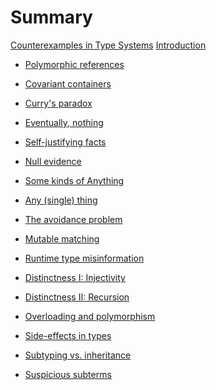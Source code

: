 # Summary

[Counterexamples in Type Systems](title.md)
[Introduction](intro.md)

<!-- These need sorting -->

  - [Polymorphic references](polymorphic-references.md)
  - [Covariant containers](general-covariance.md)
  - [Curry's paradox](currys-paradox.md)

  - [Eventually, nothing](eventually-nothing.md)
  - [Self-justifying facts](self-justification.md)
  - [Null evidence](null-evidence.md)

  - [Some kinds of Anything](anythings.md)
  - [Any (single) thing](anything-once.md)

  - [The avoidance problem](avoidance.md)

  - [Mutable matching](mutable-matching.md)

  - [Runtime type misinformation](runtime-misinformation.md)

  - [Distinctness I: Injectivity](distinctness-injectivity.md)
  - [Distinctness II: Recursion](distinctness-recursion.md)

  - [Overloading and polymorphism](overloading-polymorphism.md)

  - [Side-effects in types](side-effect-types.md)

  - [Subtyping vs. inheritance](subtyping-vs-inheritance.md)

  - [Suspicious subterms](suspicious-subterms.md)

<!--

Monotonicity property:
when a type is revealed, nothing breaks
OCaml doesn't have it because of the float-record optimisation


"Injective type families for Haskell", Eisenberg.
(ctrl-F "unsound")


equirecursive uniqueness:
  uniqueness / nonuniqueness is roughly equi / iso
  if assuming uniqueness, don't check contractivity



An Injection from Set->Set to Set seems to be bad in two different ways.
There are proofs that it's anticlassical, and proofs that it's inconsistent.
The inconsistency proofs might rely on impredicativity?
I don't see why the anticlassical proofs aren't already proofs of false.
Well, because I don't have double-negation-shift for Set!

more injective nonsense:
https://github.com/leanprover/lean/issues/654
https://gist.github.com/leodemoura/0c88341bb585bf9a72e6
https://github.com/idris-lang/Idris-dev/issues/3687
https://lists.chalmers.se/pipermail/agda/2010/001530.html
http://comments.gmane.org/gmane.science.mathematics.logic.coq.club/4348
https://lists.chalmers.se/pipermail/agda/2010/001565.html
https://lists.chalmers.se/pipermail/agda/2010/001526.html

Recursive types:
  - non-strictly-positive types + impredicativity (COLOG'88 Coquand)

Impredicativity:
  - Type:Type (Girard's paradox. Leo's OCaml impl.)
  - http://okmij.org/ftp/Haskell/impredicativity-bites.html

Subtyping:
  - impredicativity: undecidable Fsub (java example?)
    [2] Bounded quantification is undecidable, Pierce
    http://www.cis.upenn.edu/~bcpierce/papers/fsubpopl.ps
    (example by Ghelli on page 4)

Quotient types:
  - http://strictlypositive.org/Ripley.pdf, 2
  - https://lists.chalmers.se/pipermail/agda/2012/004052.html
  

GeneralizedNewtypeDeriving and roles
https://ghc.haskell.org/trac/ghc/ticket/1496
https://ghc.haskell.org/trac/ghc/ticket/2721


Conor's ripley (embiggening definitional equality)
http://strictlypositive.org/Ripley.pdf
1. Codata
3. (0 -> A)

Large eliminations are bad:
p70 of TAPL2  (coquand 1986)

p88 of TAPL2 (effects)


Berardi's paradox and others in the coq stdlib

https://coq.inria.fr/cocorico/CoqTerminationDiscussion

"specialization" in rust:
https://aturon.github.io/blog/2017/07/08/lifetime-dispatch/

rust JoinGuard
https://github.com/rust-lang/rust/issues/24292

more rust:
https://github.com/rust-lang/rust/issues/26656
https://github.com/rust-lang/rust/issues/25860 

http://permalink.gmane.org/gmane.comp.lang.haskell.cafe/77116
http://lambda-the-ultimate.org/node/4031


GADTs and subtyping
https://issues.scala-lang.org/browse/SI-8563
An invariant case of a covariant definition allows constructing
a covariant array, hilarity ensues.
https://issues.scala-lang.org/browse/SI-6944
https://issues.scala-lang.org/browse/SI-7952
https://issues.scala-lang.org/browse/SI-8241

generics in C#/Java/Scala:
https://www.microsoft.com/en-us/research/publication/on-decidability-of-nominal-subtyping-with-variance/
https://arxiv.org/abs/1605.05274


There seem to have been a bunch of bugs with Scala not doing variance checks.
These don't seem terribly interesting, tbh.
https://issues.scala-lang.org/browse/SI-9549 (?)


class-private vs. object-private, extended version:
https://issues.scala-lang.org/browse/SI-7093


singleton elimination?
https://github.com/leanprover/lean/issues/654


Recursive type definitions can cause unsatisfiable constraint cycles.
I don't know whether this is specific to subtyping.
https://issues.scala-lang.org/browse/SI-9715


Something complicated here.
I think it's interaction between first-class/path-dependent types,
existentials, overloading, and subtyping.
https://issues.scala-lang.org/browse/SI-7278
https://issues.scala-lang.org/browse/SI-1557
https://groups.google.com/forum/#!topic/scala-language/vQYwywr0LL4/discussion (best explanation)


hhvm object-private vs private, covariance
https://github.com/facebook/hhvm/issues/7216
maybe the same issue as covariance in ocaml private row types?


covariance and self types break
https://github.com/facebook/hhvm/issues/7254

intersection types and effects
http://www.cs.cmu.edu/~fp/papers/icfp00.pdf
seems sorta unsurprising given (Trevor Jim's?) result that P2 with intersections is roughly hindley-milner.


haskell abstraction and global coherence
https://stackoverflow.com/questions/34645745/can-i-magic-up-type-equality-from-a-functional-dependency

failure of normalization in impredicative type theory
with proof-irrelevant propositional equality
andreas abel and thierry coquand

recursive cows:
https://github.com/effect-handlers/effects-rosetta-stone/tree/master/examples/recursive-cow


wtf wtf wtf
https://github.com/lampepfl/dotty/issues/50
scroll for namin/tiark comments

I tink this is intersection types?
The existence of an intersection can imply that two types are compatible
but null / nonterminating evidence can fuck it up


coq nonstrictlypositive:
"Example: Non strictly positive occurrence"
https://coq.inria.fr/refman/language/core/inductive.html#correctness-rules

-->